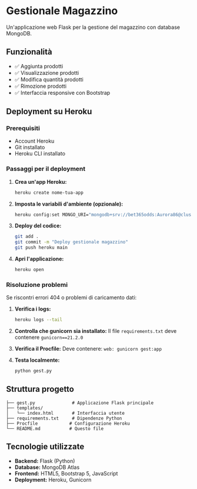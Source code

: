 # Gestionale Magazzino

Un'applicazione web Flask per la gestione del magazzino con database MongoDB.

## Funzionalità

- ✅ Aggiunta prodotti
- ✅ Visualizzazione prodotti
- ✅ Modifica quantità prodotti
- ✅ Rimozione prodotti
- ✅ Interfaccia responsive con Bootstrap

## Deployment su Heroku

### Prerequisiti
- Account Heroku
- Git installato
- Heroku CLI installato

### Passaggi per il deployment

1. **Crea un'app Heroku:**
   ```bash
   heroku create nome-tua-app
   ```

2. **Imposta le variabili d'ambiente (opzionale):**
   ```bash
   heroku config:set MONGO_URI="mongodb+srv://bet365odds:Aurora86@cluster0.svytet0.mongodb.net/?retryWrites=true&w=majority&appName=Cluster0"
   ```

3. **Deploy del codice:**
   ```bash
   git add .
   git commit -m "Deploy gestionale magazzino"
   git push heroku main
   ```

4. **Apri l'applicazione:**
   ```bash
   heroku open
   ```

### Risoluzione problemi

Se riscontri errori 404 o problemi di caricamento dati:

1. **Verifica i logs:**
   ```bash
   heroku logs --tail
   ```

2. **Controlla che gunicorn sia installato:**
   Il file `requirements.txt` deve contenere `gunicorn==21.2.0`

3. **Verifica il Procfile:**
   Deve contenere: `web: gunicorn gest:app`

4. **Testa localmente:**
   ```bash
   python gest.py
   ```

## Struttura progetto

```
├── gest.py              # Applicazione Flask principale
├── templates/
│   └── index.html       # Interfaccia utente
├── requirements.txt     # Dipendenze Python
├── Procfile            # Configurazione Heroku
└── README.md           # Questo file
```

## Tecnologie utilizzate

- **Backend:** Flask (Python)
- **Database:** MongoDB Atlas
- **Frontend:** HTML5, Bootstrap 5, JavaScript
- **Deployment:** Heroku, Gunicorn
